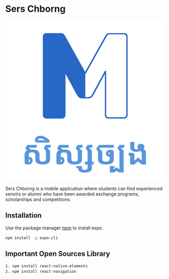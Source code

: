 # Sers Chborng

![](images/logo1.png)

Sers Chborng is a mobile application where students can find experienced senoirs or alumni who have been awarded exchange programs, scholarships and competitions.

## Installation

Use the package manager [npm](https://nodejs.org/en/download/) to install expo.

```bash
npm install -g expo-cli
```

## Important Open Sources Library

```bash
1. npm install react-native-elements
2. npm install react-navigation
```
